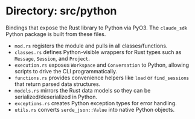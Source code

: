 # Directory: src/python

Bindings that expose the Rust library to Python via PyO3. The `claude_sdk` Python package is built from these files.

- `mod.rs` registers the module and pulls in all classes/functions.
- `classes.rs` defines Python-visible wrappers for Rust types such as `Message`, `Session`, and `Project`.
- `execution.rs` exposes `Workspace` and `Conversation` to Python, allowing scripts to drive the CLI programmatically.
- `functions.rs` provides convenience helpers like `load` or `find_sessions` that return parsed data structures.
- `models.rs` mirrors the Rust data models so they can be serialized/deserialized in Python.
- `exceptions.rs` creates Python exception types for error handling.
- `utils.rs` converts `serde_json::Value` into native Python objects.
